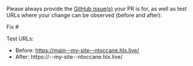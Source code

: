 Please always provide the [GitHub issue(s)](../issues) your PR is for, as well as test URLs where your change can be observed (before and after):

Fix #<gh-issue-id>

Test URLs:
- Before: https://main--my-site--ntoccane.hlx.live/
- After: https://<branch>--my-site--ntoccane.hlx.live/
